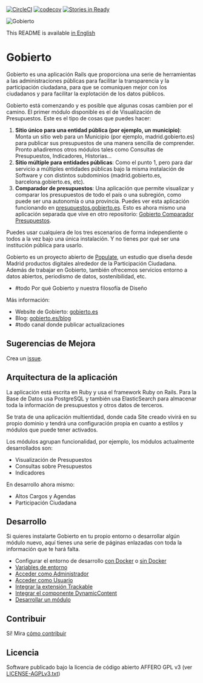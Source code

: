 [![CircleCI](https://circleci.com/gh/PopulateTools/gobierto.svg?style=svg)](https://circleci.com/gh/PopulateTools/gobierto)
[![codecov](https://img.shields.io/codecov/c/github/PopulateTools/gobierto.svg)](https://codecov.io/gh/PopulateTools/gobierto)
[![Stories in Ready](https://badge.waffle.io/PopulateTools/gobierto.svg?label=ready&title=Ready)](http://waffle.io/PopulateTools/gobierto)

![Gobierto](https://gobierto.es/assets/logo_gobierto.png)

This README is available [in English](README_EN.md)

# Gobierto

Gobierto es una aplicación Rails que proporciona una serie de herramientas a las administraciones públicas para facilitar la transparencia y la participación ciudadana, para que se comuniquen mejor con los ciudadanos y para facilitar la explotación de los datos públicos.

Gobierto está comenzando y es posible que algunas cosas cambien por el camino. El primer módulo disponible es el de Visualización de Presupuestos. Este es el tipo de cosas que puedes hacer:

1. **Sitio único para una entidad pública (por ejemplo, un municipio)**: Monta un sitio web para un Municipio (por ejemplo, madrid.gobierto.es) para publicar sus presupuestos de una manera sencilla de comprender. Pronto añadiremos otros módulos tales como Consultas de Presupuestos, Indicadores, Historias...
2. **Sitio múltiple para entidades públicas**: Como el punto 1, pero para dar servicio a múltiples entidades públicas bajo la misma instalación de Software y con distintos subdominios (madrid.gobierto.es, barcelona.gobierto.es, etc).
3. **Comparador de presupuestos**: Una aplicación que permite visualizar y comparar los presupuestos de todo el país o una subregión, como puede ser una autonomía o una provincia. Puedes ver esta aplicación funcionando en [presupuestos.gobierto.es](https://presupuestos.gobierto.es). Esto es ahora mismo una aplicación separada que vive en otro repositorio: [Gobierto Comparador Presupuestos](https://github.com/PopulateTools/gobierto-comparador-presupuestos).

Puedes usar cualquiera de los tres escenarios de forma independiente o todos a la vez bajo una única instalación. Y no tienes por qué ser una institución pública para usarlo.

Gobierto es un proyecto abierto de [Populate](http://populate.tools), un estudio que diseña desde Madrid productos digitales alrededor de la Participación Ciudadana. Además de trabajar en Gobierto, también ofrecemos servicios entorno a datos abiertos, periodismo de datos, sostenibilidad, etc.

* #todo Por qué Gobierto y nuestra filosofía de Diseño

Más información:

* Website de Gobierto: [gobierto.es](http://gobierto.es)
* Blog: [gobierto.es/blog](http://gobierto.es/blog)
* #todo canal donde publicar actualizaciones

## Sugerencias de Mejora

Crea un [issue](https://github.com/PopulateTools/gobierto/issues).

## Arquitectura de la aplicación

La aplicación está escrita en Ruby y usa el framework Ruby on Rails. Para la Base de Datos usa PostgreSQL y también usa ElasticSearch para almacenar toda la información de presupuestos y otros datos de terceros.

Se trata de una aplicación multientidad, donde cada Site creado vivirá en su propio dominio y tendrá una configuración propia en cuanto a estilos y módulos que puede tener activados.

Los módulos agrupan funcionalidad, por ejemplo, los módulos actualmente desarrollados son:

- Visualización de Presupuestos
- Consultas sobre Presupuestos
- Indicadores

En desarrollo ahora mismo:

- Altos Cargos y Agendas
- Participación Ciudadana

## Desarrollo

Si quieres instalarte Gobierto en tu propio entorno o desarrollar algún módulo nuevo, aquí tienes una serie de páginas enlazadas con toda la información que te hará falta.

- Configurar el entorno de desarrollo [con Docker](docs/development-environment-docker.md) o [sin Docker](docs/development-environment.md)
- [Variables de entorno](docs/environment-variables.md)
- [Acceder como Administrador](docs/admin-namespace.md)
- [Acceder como Usuario](docs/user-namespace.md)
- [Integrar la extensión Trackable](docs/trackable-extension.md)
- [Integrar el componente DynamicContent](docs/dynamic-content-component.md)
- [Desarrollar un módulo](docs/developing-module.md)

## Contribuir

Sí! Mira [cómo contribuir](https://github.com/PopulateTools/gobierto/blob/master/CONTRIBUTING_ES.md)

## Licencia

Software publicado bajo la licencia de código abierto AFFERO GPL v3 (ver [LICENSE-AGPLv3.txt](https://github.com/PopulateTools/gobierto/blob/master/LICENSE-AGPLv3.txt))
